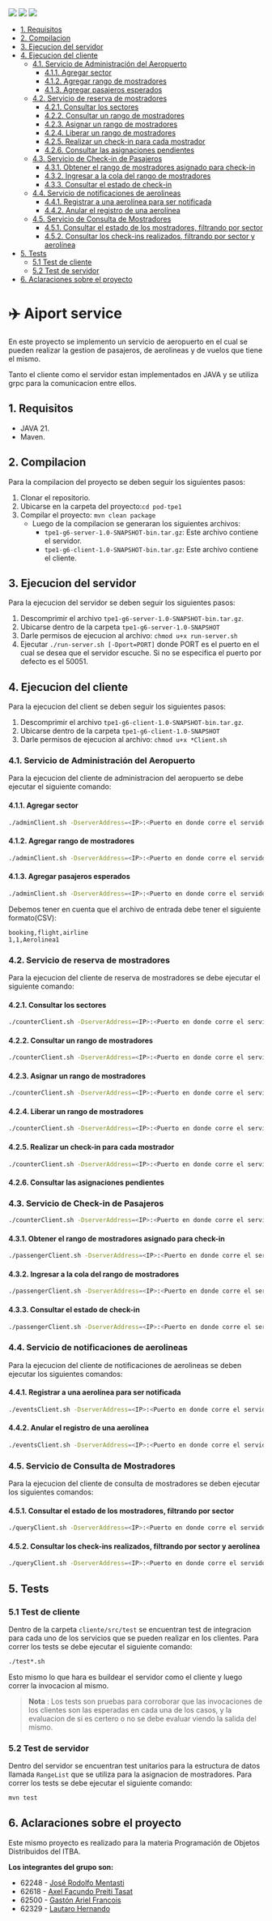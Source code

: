 
<div style="display: flex; justify-content: space-between;">
  <div>
    <img src="https://img.shields.io/badge/java-%23ED8B00.svg?style=for-the-badge&logo=openjdk&logoColor=white">
    <img src="https://img.shields.io/badge/Apache%20Maven-C71A36?style=for-the-badge&logo=Apache%20Maven&logoColor=white">
    <img src="https://img.shields.io/badge/github-%23121011.svg?style=for-the-badge&logo=github&logoColor=white">
  </div>
</div>

- [1. Requisitos](#1-requisitos)
- [2. Compilacion](#2-compilacion)
- [3. Ejecucion del servidor](#3-ejecucion-del-servidor)
- [4. Ejecucion del cliente](#4-ejecucion-del-cliente)
    - [4.1. Servicio de Administración del Aeropuerto](#41-servicio-de-administración-del-aeropuerto)
        - [4.1.1. Agregar sector](#411-agregar-sector)
        - [4.1.2. Agregar rango de mostradores](#412-agregar-rango-de-mostradores)
        - [4.1.3. Agregar pasajeros esperados](#413-agregar-pasajeros-esperados)
    - [4.2. Servicio de reserva de mostradores](#42-servicio-de-reserva-de-mostradores)
        - [4.2.1. Consultar los sectores](#421-consultar-los-sectores)
        - [4.2.2. Consultar un rango de mostradores](#422-consultar-un-rango-de-mostradores)
        - [4.2.3. Asignar un rango de mostradores](#423-asignar-un-rango-de-mostradores)
        - [4.2.4. Liberar un rango de mostradores](#424-liberar-un-rango-de-mostradores)
        - [4.2.5. Realizar un check-in para cada mostrador](#425-realizar-un-check-in-para-cada-mostrador)
        - [4.2.6. Consultar las asignaciones pendientes](#426-consultar-las-asignaciones-pendientes)
    - [4.3. Servicio de Check-in de Pasajeros](#43-servicio-de-check-in-de-pasajeros)
        - [4.3.1. Obtener el rango de mostradores asignado para check-in](#431-obtener-el-rango-de-mostradores-asignado-para-check-in)
        - [4.3.2. Ingresar a la cola del rango de mostradores](#432-ingresar-a-la-cola-del-rango-de-mostradores)
        - [4.3.3. Consultar el estado de check-in](#433-consultar-el-estado-de-check-in)
    - [4.4. Servicio de notificaciones de aerolineas](#44-servicio-de-notificaciones-de-aerolineas)
        - [4.4.1. Registrar a una aerolínea para ser notificada](#441-registrar-a-una-aerolínea-para-ser-notificada)
        - [4.4.2. Anular el registro de una aerolínea](#442-anular-el-registro-de-una-aerolínea)
    - [4.5. Servicio de Consulta de Mostradores](#45-servicio-de-consulta-de-mostradores)
        - [4.5.1. Consultar el estado de los mostradores, filtrando por sector](#451-consultar-el-estado-de-los-mostradores-filtrando-por-sector)
        - [4.5.2. Consultar los check-ins realizados, filtrando por sector y aerolínea](#452-consultar-los-check-ins-realizados-filtrando-por-sector-y-aerolínea)
- [5. Tests](#5-tests)
  - [5.1 Test de cliente](#51-test-de-cliente)
  - [5.2 Test de servidor](#52-test-de-servidor)
- [6. Aclaraciones sobre el proyecto](#6-aclaraciones-sobre-el-proyecto)


# ✈️ Aiport service <!-- omit in toc -->
En este proyecto se implemento un servicio de aeropuerto en el cual se pueden realizar la gestion de pasajeros, de aerolineas y de vuelos que tiene el mismo.

Tanto el cliente como el servidor estan implementados en JAVA y se utiliza grpc para la comunicacion entre ellos.

## 1. Requisitos
- JAVA 21.
- Maven.

## 2. Compilacion

Para la compilacion del proyecto se deben seguir los siguientes pasos:

1. Clonar el repositorio.
2. Ubicarse en la carpeta del proyecto:``cd pod-tpe1``
3. Compilar el proyecto: ``mvn clean package``
    - Luego de la compilacion se generaran los siguientes archivos:
        - ``tpe1-g6-server-1.0-SNAPSHOT-bin.tar.gz``: Este archivo contiene el servidor.
        - ``tpe1-g6-client-1.0-SNAPSHOT-bin.tar.gz``: Este archivo contiene el cliente.
## 3. Ejecucion del servidor
Para la ejecucion del servidor se deben seguir los siguientes pasos:
1. Descomprimir el archivo ``tpe1-g6-server-1.0-SNAPSHOT-bin.tar.gz``.
2. Ubicarse dentro de la carpeta ``tpe1-g6-server-1.0-SNAPSHOT``
3. Darle permisos de ejecucion al archivo: ``chmod u+x run-server.sh``
3. Ejecutar ``./run-server.sh [-Dport=PORT]`` donde PORT es el puerto en el cual se desea que el servidor escuche. Si no se especifica el puerto por defecto es el 50051.

## 4. Ejecucion del cliente
Para la ejecucion del client se deben seguir los siguientes pasos:
1. Descomprimir el archivo ``tpe1-g6-client-1.0-SNAPSHOT-bin.tar.gz``.
2. Ubicarse dentro de la carpeta ``tpe1-g6-client-1.0-SNAPSHOT``
3. Darle permisos de ejecucion al archivo: ``chmod u+x *Client.sh``

### 4.1. Servicio de Administración del Aeropuerto
Para la ejecucion del cliente de administracion del aeropuerto se debe ejecutar el siguiente comando:

#### 4.1.1. Agregar sector
```Bash
./adminClient.sh -DserverAddress=<IP>:<Puerto en donde corre el servidor> -Daction=addSector -Dsector=<sector>
```
#### 4.1.2. Agregar rango de mostradores
```Bash
./adminClient.sh -DserverAddress=<IP>:<Puerto en donde corre el servidor> -Daction=addCounters -Dsector=<sector> -Dcounters=<cantidad de mostradores>
```
#### 4.1.3. Agregar pasajeros esperados
```Bash
./adminClient.sh -DserverAddress=<IP>:<Puerto en donde corre el servidor> -Daction=manifest -DinPath=<path al archivo de entrada>
```
Debemos tener en cuenta que el archivo de entrada debe tener el siguiente formato(CSV):
```CSV
booking,flight,airline
1,1,Aerolinea1
```
### 4.2. Servicio de reserva de mostradores
Para la ejecucion del cliente de reserva de mostradores se debe ejecutar el siguiente comando:

#### 4.2.1. Consultar los sectores
```Bash
./counterClient.sh -DserverAddress=<IP>:<Puerto en donde corre el servidor> -Daction=listSectors
```
#### 4.2.2. Consultar un rango de mostradores
```Bash
./counterClient.sh -DserverAddress=<IP>:<Puerto en donde corre el servidor> -Daction=listCounters -Dsector=<sector> -DcounterFrom=<inicio del rango> -DcounterTo=<fin del rango>
```
#### 4.2.3. Asignar un rango de mostradores
```Bash
./counterClient.sh -DserverAddress=<IP>:<Puerto en donde corre el servidor> -Daction=assignCounters -Dsector=<sector> -Dflights=<lista de vuelos> -Dairline=<aerolinea> -DcounterCount=<cantidad>
```
#### 4.2.4. Liberar un rango de mostradores
```Bash
./counterClient.sh -DserverAddress=<IP>:<Puerto en donde corre el servidor> -Daction=freeCounters -Dsector=<sector> -DcounterFrom=<inicio del rango> -Dairline=<aerolinea>
```
#### 4.2.5. Realizar un check-in para cada mostrador
```Bash
./counterClient.sh -DserverAddress=<IP>:<Puerto en donde corre el servidor> -Daction=checkinCounters -Dsector=<sector> -DcounterFrom=<inicio del rango> -Dairline=<aerolinea>
```
#### 4.2.6. Consultar las asignaciones pendientes

### 4.3. Servicio de Check-in de Pasajeros
```Bash
./counterClient.sh -DserverAddress=<IP>:<Puerto en donde corre el servidor> -Daction=listPendingAssignments -Dsector=<sector>
```
#### 4.3.1. Obtener el rango de mostradores asignado para check-in
```Bash
./passengerClient.sh -DserverAddress=<IP>:<Puerto en donde corre el servidor> -Daction=fetchCounter -Dbooking=<booking id>
```
#### 4.3.2. Ingresar a la cola del rango de mostradores
```Bash
./passengerClient.sh -DserverAddress=<IP>:<Puerto en donde corre el servidor> -Daction=passengerCheckin -Dbooking=<booking id> -Dsector=<sector> -Dcounter=<counter>
```
#### 4.3.3. Consultar el estado de check-in
```Bash
./passengerClient.sh -DserverAddress=<IP>:<Puerto en donde corre el servidor> -Daction=passengerStatus -Dbooking=<booking id>
```
### 4.4. Servicio de notificaciones de aerolineas
Para la ejecucion del cliente de notificaciones de aerolineas se deben ejecutar los siguientes comandos:
#### 4.4.1. Registrar a una aerolínea para ser notificada
```Bash
./eventsClient.sh -DserverAddress=<IP>:<Puerto en donde corre el servidor> -Daction=register -Dairline=<nombre de la aerolinea>
```

#### 4.4.2. Anular el registro de una aerolínea
```Bash
./eventsClient.sh -DserverAddress=<IP>:<Puerto en donde corre el servidor> -Daction=unregister -Dairline=<nombre de la aerolinea>
```
### 4.5. Servicio de Consulta de Mostradores
Para la ejecucion del cliente de consulta de mostradores se deben ejecutar los siguientes comandos:
#### 4.5.1. Consultar el estado de los mostradores, filtrando por sector
```Bash
./queryClient.sh -DserverAddress=<IP>:<Puerto en donde corre el servidor> -Daction=counters -DoutPath=<path de salida> [-Dsector=<sector>]
```
#### 4.5.2. Consultar los check-ins realizados, filtrando por sector y aerolínea
```Bash
./queryClient.sh -DserverAddress=<IP>:<Puerto en donde corre el servidor> -Daction=checkins -DoutPath=<path de salida> [-Dsector=<sector>] [-Dairline=<aerolinea>]
```
## 5. Tests

### 5.1 Test de cliente
Dentro de la carpeta ``cliente/src/test`` se encuentran test de integracion para cada uno de los servicios que se pueden realizar en los clientes. Para correr los tests se debe ejecutar el siguiente comando:
```Bash
./test*.sh
```
Esto mismo lo que hara es buildear el servidor como el cliente y luego correr la invocacion al mismo.
> **Nota** : Los tests son pruebas para corroborar que las invocaciones de los clientes son las esperadas en cada una de los casos, y la evaluacion de si es certero o no se debe evaluar viendo la salida del mismo.
### 5.2 Test de servidor
Dentro del servidor se encuentran test unitarios para la estructura de datos llamada  ``RangeList`` que se utiliza para la asignacion de mostradores. Para correr los tests se debe ejecutar el siguiente comando:
```Bash
mvn test
```

## 6. Aclaraciones sobre el proyecto
Este mismo proyecto es realizado para la materia Programación de Objetos Distribuidos del ITBA.

**Los integrantes del grupo son:**
- 62248 - [José Rodolfo Mentasti](https://github.com/JoseMenta)
- 62618 - [Axel Facundo Preiti Tasat](https://github.com/AxelPreitiT)
- 62500 - [Gastón Ariel Francois](https://github.com/francoisgaston)
- 62329 - [Lautaro Hernando](https://github.com/laucha12)

